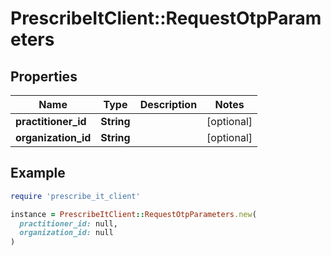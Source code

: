 # PrescribeItClient::RequestOtpParameters

## Properties

| Name | Type | Description | Notes |
| ---- | ---- | ----------- | ----- |
| **practitioner_id** | **String** |  | [optional] |
| **organization_id** | **String** |  | [optional] |

## Example

```ruby
require 'prescribe_it_client'

instance = PrescribeItClient::RequestOtpParameters.new(
  practitioner_id: null,
  organization_id: null
)
```

